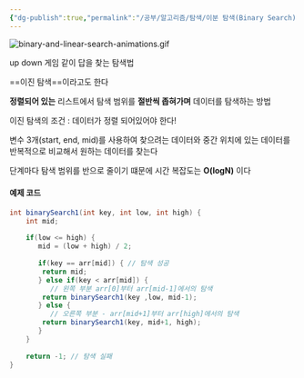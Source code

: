 ```yaml
---
{"dg-publish":true,"permalink":"/공부/알고리즘/탐색/이분 탐색(Binary Search)/","dgPassFrontmatter":true}
---
```


![binary-and-linear-search-animations.gif](/img/user/%EC%B2%A8%EB%B6%80%ED%8C%8C%EC%9D%BC/binary-and-linear-search-animations.gif)

up down 게임 같이 답을 찾는 탐색법

==이진 탐색==이라고도 한다

**정렬되어 있는** 리스트에서 탐색 범위를 **절반씩 좁혀가며** 데이터를 탐색하는 방법

이진 탐색의 조건 : 데이터가 정렬 되어있어야 한다!

변수 3개(start, end, mid)를 사용하여 찾으려는 데이터와 중간 위치에 있는 데이터를 반복적으로 비교해서 원하는 데이터를 찾는다

단계마다 탐색 범위를 반으로 줄이기 떄문에 시간 복잡도는 **O(logN)** 이다


#### 예제 코드
````java
int binarySearch1(int key, int low, int high) {  
    int mid;  
  
    if(low <= high) {  
       mid = (low + high) / 2;  
  
       if(key == arr[mid]) { // 탐색 성공   
		return mid;  
       } else if(key < arr[mid]) {  
          // 왼쪽 부분 arr[0]부터 arr[mid-1]에서의 탐색   
		return binarySearch1(key ,low, mid-1);  
       } else {  
          // 오른쪽 부분 - arr[mid+1]부터 arr[high]에서의 탐색   
		return binarySearch1(key, mid+1, high);  
       }  
    }  
  
    return -1; // 탐색 실패
}
````